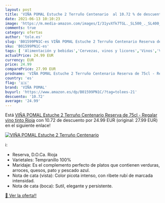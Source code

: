 ```yaml
---
layout: post
title: 'VIÑA POMAL Estuche 2 Terruño Centenario  al 10.72 % de descuento'
date: 2021-06-13 10:10:23
image: 'https://m.media-amazon.com/images/I/31yvXfk7TGL._SL500_._SL400_.jpg'
comments: true
category: ofertas
author: 'tole.es'
slug: 'B01599PN1C-es VIÑA POMAL Estuche 2 Terruño Centenario Reserva de 75cl -...'
sku: 'B01599PN1C-es'
tags: [ 'Alimentación y bebidas','Cervezas, vinos y licores','Vinos','Vinos tintos','tinto','vino','viña pomal', ]
actualPrice: 24.99 EUR
currency: EUR
price: 24.99
comparePrice: 27.99 EUR
prodname: 'VIÑA POMAL Estuche 2 Terruño Centenario Reserva de 75cl - Regalar vino tinto Rioja'
country: 'es'
flag: '🇪🇸'
brand: 'VIÑA POMAL'
buyurl: 'https://www.amazon.es/dp/B01599PN1C/?tag=tolees-21'
descuento: '10.72'
average: '24.99'
---
```


Está [VIÑA POMAL Estuche 2 Terruño Centenario Reserva de 75cl - Regalar vino tinto Rioja](https://www.amazon.es/dp/B01599PN1C/?tag=tolees-21) con 10.72 de descuento por 24.99 EUR (original: 27.99 EUR) en el siguiente enlace!

[![VIÑA POMAL Estuche 2 Terruño Centenario ](https://m.media-amazon.com/images/I/31yvXfk7TGL._SL500_._SL400_.jpg)](https://www.amazon.es/dp/B01599PN1C/?tag=tolees-21)

ℹ️:

- Reserva, D.O.Ca. Rioja
- Varietales: Tempranillo 100%
- Maridaje: Es el complemento perfecto de platos que contienen verduras, arroces, quesos, pato y pescado azul.
- Nota de cata (vista): Color picota intenso, con ribete rubí de marcada intensidad.
- Nota de cata (boca): Sutil, elegante y persistente.

[🛒 Ver la oferta!!](https://www.amazon.es/dp/B01599PN1C/?tag=tolees-21)
